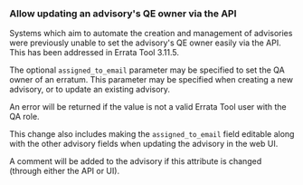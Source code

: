 ### Allow updating an advisory's QE owner via the API

Systems which aim to automate the creation and management of advisories were
previously unable to set the advisory's QE owner easily via the API. This has
been addressed in Errata Tool 3.11.5.

The optional `assigned_to_email` parameter may be specified to set the
QA owner of an erratum. This parameter may be specified when creating a
new advisory, or to update an existing advisory.

An error will be returned if the value is not a valid Errata Tool user
with the QA role.

This change also includes making the `assigned_to_email` field editable along
with the other advisory fields when updating the advisory in the web UI.

A comment will be added to the advisory if this attribute is changed
(through either the API or UI).
